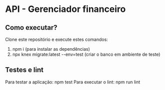 # API - Gerenciador financeiro

## Como executar?

Clone este repositório e execute estes comandos:

1. npm i (para instalar as dependências)
2. npx knex migrate:latest --env=test (criar o banco em ambiente de teste)

## Testes e lint

Para testar a aplicação: npm test
Para executar o lint: npm run lint
